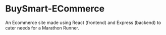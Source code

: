 # BuySmart-ECommerce
An Ecommerce site made using React (frontend) and Express (backend) to cater needs for a Marathon Runner. 
